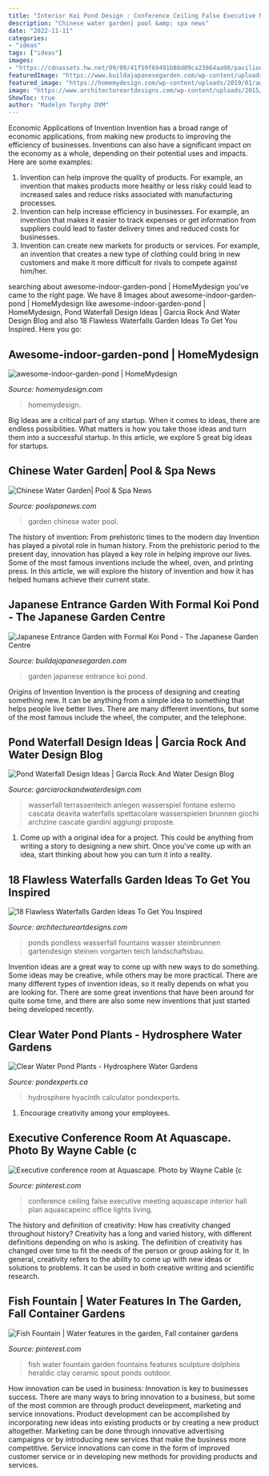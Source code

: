 ```yaml
---
title: "Interior Koi Pond Design : Conference Ceiling False Executive Meeting Aquascape Interior Hall Plan Aquascapeinc Office Lights Living"
description: "Chinese water garden| pool &amp; spa news"
date: "2022-11-11"
categories:
- "ideas"
tags: ["ideas"]
images:
- "https://cdnassets.hw.net/09/09/41f59f69491b88d09ca23864aa98/pavilions-of-east-max-kelly-tcm126-2169665.jpg"
featuredImage: "https://www.buildajapanesegarden.com/wp-content/uploads/2017/11/IMG_6763.jpg"
featured_image: "https://homemydesign.com/wp-content/uploads/2019/01/awesome-indoor-garden-pond.jpg"
image: "https://www.architectureartdesigns.com/wp-content/uploads/2015/05/119.jpg"
ShowToc: true
author: "Madelyn Torphy DVM"
---
```



Economic Applications of Invention
Invention has a broad range of economic applications, from making new products to improving the efficiency of businesses. Inventions can also have a significant impact on the economy as a whole, depending on their potential uses and impacts. Here are some examples: 
1. Invention can help improve the quality of products. For example, an invention that makes products more healthy or less risky could lead to increased sales and reduce risks associated with manufacturing processes. 
2. Invention can help increase efficiency in businesses. For example, an invention that makes it easier to track expenses or get information from suppliers could lead to faster delivery times and reduced costs for businesses. 
3. Invention can create new markets for products or services. For example, an invention that creates a new type of clothing could bring in new customers and make it more difficult for rivals to compete against him/her.

	

		
searching about awesome-indoor-garden-pond | HomeMydesign you've came to the right page. We have 8 Images about awesome-indoor-garden-pond | HomeMydesign like awesome-indoor-garden-pond | HomeMydesign, Pond Waterfall Design Ideas | Garcia Rock And Water Design Blog and also 18 Flawless Waterfalls Garden Ideas To Get You Inspired. Here you go:
		
    
## Awesome-indoor-garden-pond | HomeMydesign

<img loading=lazy src="https://homemydesign.com/wp-content/uploads/2019/01/awesome-indoor-garden-pond.jpg" onerror="this.onerror=null;this.src='https://tse1.mm.bing.net/th?id=OIP.SbmP0GqCuPw56918x9vQCgHaLI&amp;pid=15.1';" alt="awesome-indoor-garden-pond | HomeMydesign">

_Source: homemydesign.com_

>homemydesign. 

	

Big Ideas are a critical part of any startup. When it comes to ideas, there are endless possibilities. What matters is how you take those ideas and turn them into a successful startup. In this article, we explore 5 great big ideas for startups.

    
## Chinese Water Garden| Pool &amp; Spa News

<img loading=lazy src="https://cdnassets.hw.net/09/09/41f59f69491b88d09ca23864aa98/pavilions-of-east-max-kelly-tcm126-2169665.jpg" onerror="this.onerror=null;this.src='https://tse2.mm.bing.net/th?id=OIP.7tKU-HqdqHqXt6RiwiT2uwHaLG&amp;pid=15.1';" alt="Chinese Water Garden| Pool &amp; Spa News">

_Source: poolspanews.com_

>garden chinese water pool. 

	

The history of invention: From prehistoric times to the modern day
Invention has played a pivotal role in human history. From the prehistoric period to the present day, innovation has played a key role in helping improve our lives. Some of the most famous inventions include the wheel, oven, and printing press. In this article, we will explore the history of invention and how it has helped humans achieve their current state.

    
## Japanese Entrance Garden With Formal Koi Pond - The Japanese Garden Centre

<img loading=lazy src="https://www.buildajapanesegarden.com/wp-content/uploads/2017/11/IMG_6763.jpg" onerror="this.onerror=null;this.src='https://tse4.mm.bing.net/th?id=OIP.hn7YPgyTR2wNdAsj6-HeaAHaE8&amp;pid=15.1';" alt="Japanese Entrance Garden with Formal Koi Pond - The Japanese Garden Centre">

_Source: buildajapanesegarden.com_

>garden japanese entrance koi pond. 

	

Origins of Invention
Invention is the process of designing and creating something new. It can be anything from a simple idea to something that helps people live better lives. There are many different inventions, but some of the most famous include the wheel, the computer, and the telephone.

    
## Pond Waterfall Design Ideas | Garcia Rock And Water Design Blog

<img loading=lazy src="http://garciarockandwaterdesign.com/blog/wp-content/uploads/2013/07/contemporary-waterfall-in-Santa-Barbara.jpg" onerror="this.onerror=null;this.src='https://tse3.mm.bing.net/th?id=OIP.TX2qcHgQCcbK8LvGAVNP2QHaFj&amp;pid=15.1';" alt="Pond Waterfall Design Ideas | Garcia Rock And Water Design Blog">

_Source: garciarockandwaterdesign.com_

>wasserfall terrassenteich anlegen wasserspiel fontane esterno cascata deavita waterfalls spettacolare wasserspielen brunnen giochi archzine cascate giardini aggiungi proposte. 

	

1. Come up with a original idea for a project. This could be anything from writing a story to designing a new shirt. Once you've come up with an idea, start thinking about how you can turn it into a reality. 

    
## 18 Flawless Waterfalls Garden Ideas To Get You Inspired

<img loading=lazy src="https://www.architectureartdesigns.com/wp-content/uploads/2015/05/119.jpg" onerror="this.onerror=null;this.src='https://tse3.mm.bing.net/th?id=OIP.FiX9x1e6o6uuetKnJ-oZaQHaFi&amp;pid=15.1';" alt="18 Flawless Waterfalls Garden Ideas To Get You Inspired">

_Source: architectureartdesigns.com_

>ponds pondless wasserfall fountains wasser steinbrunnen gartendesign steinen vorgarten teich landschaftsbau. 

	

Invention ideas are a great way to come up with new ways to do something. Some ideas may be creative, while others may be more practical. There are many different types of invention ideas, so it really depends on what you are looking for. There are some great inventions that have been around for quite some time, and there are also some new inventions that just started being developed recently.

    
## Clear Water Pond Plants - Hydrosphere Water Gardens

<img loading=lazy src="https://www.pondexperts.ca/wp-content/uploads/2012/02/compact-water-hyacinth.jpg" onerror="this.onerror=null;this.src='https://tse4.mm.bing.net/th?id=OIP.4Ot6FsKdGn6hqJ9XayQEDQHaJ4&amp;pid=15.1';" alt="Clear Water Pond Plants - Hydrosphere Water Gardens">

_Source: pondexperts.ca_

>hydrosphere hyacinth calculator pondexperts. 

	

1. Encourage creativity among your employees.

    
## Executive Conference Room At Aquascape. Photo By Wayne Cable (c

<img loading=lazy src="https://i.pinimg.com/736x/08/d1/68/08d168a5e5e9e60e98fc5802739ca48c--work-spaces-office-spaces.jpg" onerror="this.onerror=null;this.src='https://tse1.mm.bing.net/th?id=OIP.VJ82GLpgY32DDKv7IvpsrAHaJ0&amp;pid=15.1';" alt="Executive conference room at Aquascape. Photo by Wayne Cable (c">

_Source: pinterest.com_

>conference ceiling false executive meeting aquascape interior hall plan aquascapeinc office lights living. 

	

The history and definition of creativity: How has creativity changed throughout history?
Creativity has a long and varied history, with different definitions depending on who is asking. The definition of creativity has changed over time to fit the needs of the person or group asking for it. In general, creativity refers to the ability to come up with new ideas or solutions to problems. It can be used in both creative writing and scientific research.

    
## Fish Fountain | Water Features In The Garden, Fall Container Gardens

<img loading=lazy src="https://i.pinimg.com/736x/0f/9f/0b/0f9f0bed5f663d6056587fa7926c4fb8--garden-fountains-water-fountains.jpg" onerror="this.onerror=null;this.src='https://tse4.mm.bing.net/th?id=OIP.JMiu9VlyuWZpnSfuxU5TRwHaJ3&amp;pid=15.1';" alt="Fish Fountain | Water features in the garden, Fall container gardens">

_Source: pinterest.com_

>fish water fountain garden fountains features sculpture dolphins heraldic clay ceramic spout ponds outdoor. 

	

How innovation can be used in business:
Innovation is key to businesses success. There are many ways to bring innovation to a business, but some of the most common are through product development, marketing and service innovations. Product development can be accomplished by incorporating new ideas into existing products or by creating a new product altogether. Marketing can be done through innovative advertising campaigns or by introducing new services that make the business more competitive. Service innovations can come in the form of improved customer service or in developing new methods for providing products and services.

